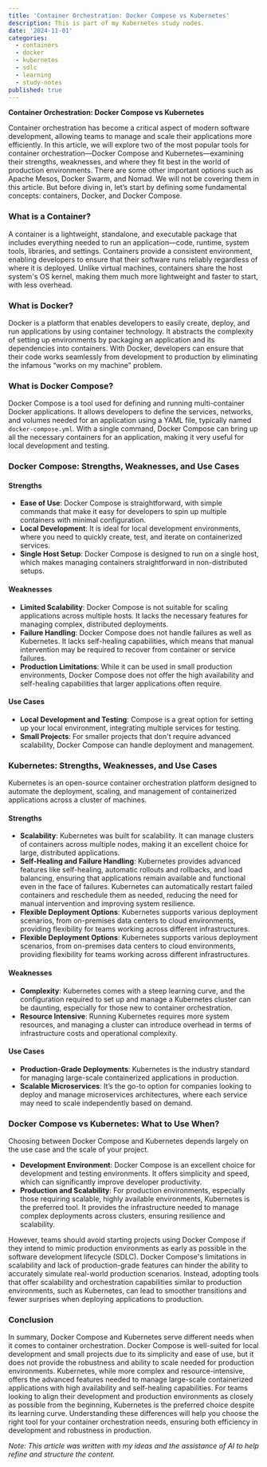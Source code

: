 ```yaml
---
title: 'Container Orchestration: Docker Compose vs Kubernetes'
description: This is part of my Kubernetes study nodes.
date: '2024-11-01'
categories:
  - containers
  - docker
  - kubernetes
  - sdlc
  - learning
  - study-notes
published: true
---
```


**Container Orchestration: Docker Compose vs Kubernetes**

Container orchestration has become a critical aspect of modern software development, allowing teams to manage and scale their applications more efficiently. In this article, we will explore two of the most popular tools for container orchestration—Docker Compose and Kubernetes—examining their strengths, weaknesses, and where they fit best in the world of production environments. There are some other important options such as Apache Mesos, Docker Swarm, and Nomad. We will not be covering them in this article. But before diving in, let’s start by defining some fundamental concepts: containers, Docker, and Docker Compose.

### What is a Container?
A container is a lightweight, standalone, and executable package that includes everything needed to run an application—code, runtime, system tools, libraries, and settings. Containers provide a consistent environment, enabling developers to ensure that their software runs reliably regardless of where it is deployed. Unlike virtual machines, containers share the host system's OS kernel, making them much more lightweight and faster to start, with less overhead.

### What is Docker?
Docker is a platform that enables developers to easily create, deploy, and run applications by using container technology. It abstracts the complexity of setting up environments by packaging an application and its dependencies into containers. With Docker, developers can ensure that their code works seamlessly from development to production by eliminating the infamous “works on my machine” problem.

### What is Docker Compose?
Docker Compose is a tool used for defining and running multi-container Docker applications. It allows developers to define the services, networks, and volumes needed for an application using a YAML file, typically named `docker-compose.yml`. With a single command, Docker Compose can bring up all the necessary containers for an application, making it very useful for local development and testing.

### Docker Compose: Strengths, Weaknesses, and Use Cases
#### **Strengths**
- **Ease of Use**: Docker Compose is straightforward, with simple commands that make it easy for developers to spin up multiple containers with minimal configuration.
- **Local Development**: It is ideal for local development environments, where you need to quickly create, test, and iterate on containerized services.
- **Single Host Setup**: Docker Compose is designed to run on a single host, which makes managing containers straightforward in non-distributed setups.

#### **Weaknesses**
- **Limited Scalability**: Docker Compose is not suitable for scaling applications across multiple hosts. It lacks the necessary features for managing complex, distributed deployments.
- **Failure Handling**: Docker Compose does not handle failures as well as Kubernetes. It lacks self-healing capabilities, which means that manual intervention may be required to recover from container or service failures.
- **Production Limitations**: While it can be used in small production environments, Docker Compose does not offer the high availability and self-healing capabilities that larger applications often require.

#### **Use Cases**
- **Local Development and Testing**: Compose is a great option for setting up your local environment, integrating multiple services for testing.
- **Small Projects**: For smaller projects that don't require advanced scalability, Docker Compose can handle deployment and management.

### Kubernetes: Strengths, Weaknesses, and Use Cases
Kubernetes is an open-source container orchestration platform designed to automate the deployment, scaling, and management of containerized applications across a cluster of machines.

#### **Strengths**
- **Scalability**: Kubernetes was built for scalability. It can manage clusters of containers across multiple nodes, making it an excellent choice for large, distributed applications.
- **Self-Healing and Failure Handling**: Kubernetes provides advanced features like self-healing, automatic rollouts and rollbacks, and load balancing, ensuring that applications remain available and functional even in the face of failures. Kubernetes can automatically restart failed containers and reschedule them as needed, reducing the need for manual intervention and improving system resilience.
- **Flexible Deployment Options**: Kubernetes supports various deployment scenarios, from on-premises data centers to cloud environments, providing flexibility for teams working across different infrastructures.
- **Flexible Deployment Options**: Kubernetes supports various deployment scenarios, from on-premises data centers to cloud environments, providing flexibility for teams working across different infrastructures.

#### **Weaknesses**
- **Complexity**: Kubernetes comes with a steep learning curve, and the configuration required to set up and manage a Kubernetes cluster can be daunting, especially for those new to container orchestration.
- **Resource Intensive**: Running Kubernetes requires more system resources, and managing a cluster can introduce overhead in terms of infrastructure costs and operational complexity.

#### **Use Cases**
- **Production-Grade Deployments**: Kubernetes is the industry standard for managing large-scale containerized applications in production.
- **Scalable Microservices**: It’s the go-to option for companies looking to deploy and manage microservices architectures, where each service may need to scale independently based on demand.

### Docker Compose vs Kubernetes: What to Use When?
Choosing between Docker Compose and Kubernetes depends largely on the use case and the scale of your project.
- **Development Environment**: Docker Compose is an excellent choice for development and testing environments. It offers simplicity and speed, which can significantly improve developer productivity.
- **Production and Scalability**: For production environments, especially those requiring scalable, highly available environments, Kubernetes is the preferred tool. It provides the infrastructure needed to manage complex deployments across clusters, ensuring resilience and scalability.

However, teams should avoid starting projects using Docker Compose if they intend to mimic production environments as early as possible in the software development lifecycle (SDLC). Docker Compose's limitations in scalability and lack of production-grade features can hinder the ability to accurately simulate real-world production scenarios. Instead, adopting tools that offer scalability and orchestration capabilities similar to production environments, such as Kubernetes, can lead to smoother transitions and fewer surprises when deploying applications to production.

### Conclusion
In summary, Docker Compose and Kubernetes serve different needs when it comes to container orchestration. Docker Compose is well-suited for local development and small projects due to its simplicity and ease of use, but it does not provide the robustness and ability to scale needed for production environments. Kubernetes, while more complex and resource-intensive, offers the advanced features needed to manage large-scale containerized applications with high availability and self-healing capabilities. For teams looking to align their development and production environments as closely as possible from the beginning, Kubernetes is the preferred choice despite its learning curve. Understanding these differences will help you choose the right tool for your container orchestration needs, ensuring both efficiency in development and robustness in production.

*Note: This article was written with my ideas and the assistance of AI to help refine and structure the content.*
